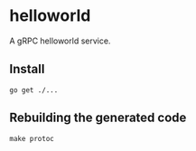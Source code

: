 # helloworld
A gRPC helloworld service.

## Install
```console
go get ./...
```

## Rebuilding the generated code
```console
make protoc
```
